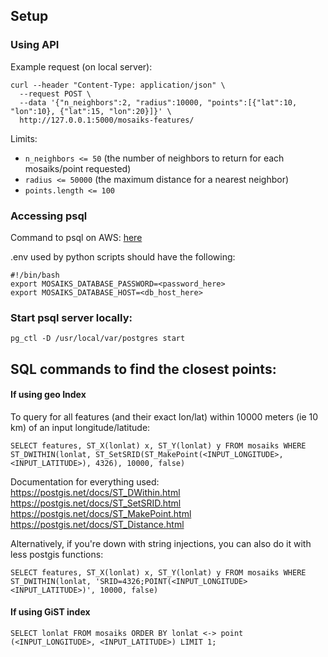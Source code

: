 ## Setup

### Using API

Example request (on local server):
```
curl --header "Content-Type: application/json" \
  --request POST \
  --data '{"n_neighbors":2, "radius":10000, "points":[{"lat":10, "lon":10}, {"lat":15, "lon":20}]}' \
  http://127.0.0.1:5000/mosaiks-features/
```
Limits:
* `n_neighbors <= 50` (the number of neighbors to return for each mosaiks/point requested)
* `radius <= 50000` (the maximum distance for a nearest neighbor)
* `points.length <= 100`

### Accessing psql

Command to psql on AWS: [here](https://harriscapp.slack.com/archives/D012DNQDH45/p1639690455006800)

.env used by python scripts should have the following:

```
#!/bin/bash
export MOSAIKS_DATABASE_PASSWORD=<password_here>
export MOSAIKS_DATABASE_HOST=<db_host_here>
```

### Start psql server locally:

`pg_ctl -D /usr/local/var/postgres start`

## SQL commands to find the closest points:

#### If using geo Index

To query for all features (and their exact lon/lat)  within 10000 meters (ie 10 km) of an input longitude/latitude:

`SELECT features, ST_X(lonlat) x, ST_Y(lonlat) y FROM mosaiks WHERE ST_DWITHIN(lonlat, ST_SetSRID(ST_MakePoint(<INPUT_LONGITUDE>, <INPUT_LATITUDE>), 4326), 10000, false)`

Documentation for everything used:
https://postgis.net/docs/ST_DWithin.html
https://postgis.net/docs/ST_SetSRID.html
https://postgis.net/docs/ST_MakePoint.html
https://postgis.net/docs/ST_Distance.html

Alternatively, if you're down with string injections, you can also do it with less postgis functions:

`SELECT features, ST_X(lonlat) x, ST_Y(lonlat) y FROM mosaiks WHERE ST_DWITHIN(lonlat, 'SRID=4326;POINT(<INPUT_LONGITUDE> <INPUT_LATITUDE>)', 10000, false)`

#### If using GiST index

`SELECT lonlat FROM mosaiks ORDER BY lonlat <-> point (<INPUT_LONGITUDE>, <INPUT_LATITUDE>) LIMIT 1;`

